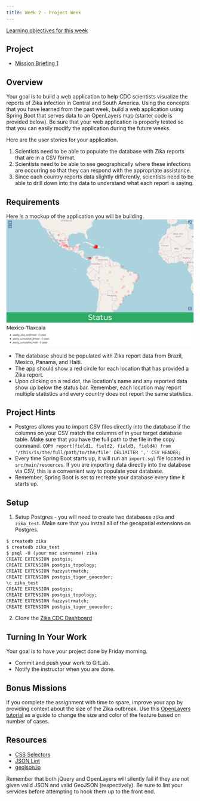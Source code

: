 ```yaml
---
title: Week 2 - Project Week
---
```


[Learning objectives for this week](../../objectives/#week2)

## Project

- [Mission Briefing 1](../../materials/week02/Zika_Mission_Briefing--Mission1.pdf)

## Overview

Your goal is to build a web application to help CDC scientists visualize the reports of Zika infection in Central and South America.  Using the concepts that you have learned from the past week, build a web application using Spring Boot that serves data to an OpenLayers map (starter code is provided below).  Be sure that your web application is properly tested so that you can easily modify the application during the future weeks.

Here are the user stories for your application.
1.  Scientists need to be able to populate the database with Zika reports that are in a CSV format.
2.  Scientists need to be able to see geographically where these infections are occurring so that they can respond with the appropriate assistance.
3.  Since each country reports data slightly differently, scientists need to be able to drill down into the data to understand what each report is saying.

## Requirements

Here is a mockup of the application you will be building.  
![alt text](../../materials/week02/cdc_zika_dashboard.png "Zika CDC Dashboard")
 - The database should be populated with Zika report data from Brazil, Mexico, Panama, and Haiti.
 - The app should show a red circle for each location that has provided a Zika report.
 - Upon clicking on a red dot, the location's name and any reported data show up below the status bar. Remember, each location may report multiple statistics and every country does not report the same statistics. 

## Project Hints

- Postgres allows you to import CSV files directly into the database if the columns on your CSV match the columns of in your target database table. Make sure that you have the full path to the file in the copy command.
```COPY report(field1, field2, field3, field4) from '/this/is/the/full/path/to/the/file' DELIMITER ',' CSV HEADER;```
- Every time Spring Boot starts up, it will run an `import.sql` file located in `src/main/resources`.  If you are importing data directly into the database via CSV, this is a convenient way to populate your database.
- Remember, Spring Boot is set to recreate your database every time it starts up.

## Setup
1. Setup Postgres - you will need to create two databases `zika` and `zika_test`.  Make sure that you install all of the geospatial extensions on Postgres.
```
$ createdb zika
$ createdb zika_test
$ psql -U (your mac username) zika
CREATE EXTENSION postgis;
CREATE EXTENSION postgis_topology;
CREATE EXTENSION fuzzystrmatch;
CREATE EXTENSION postgis_tiger_geocoder;
\c zika_test
CREATE EXTENSION postgis;
CREATE EXTENSION postgis_topology;
CREATE EXTENSION fuzzystrmatch;
CREATE EXTENSION postgis_tiger_geocoder;
```
2. Clone the [Zika CDC Dashboard](https://gitlab.com/LaunchCodeTraining/zika-cdc-dashboard)


## Turning In Your Work

 Your goal is to have your project done by Friday morning.
 - Commit and push your work to GitLab.
 - Notify the instructor when you are done. 

## Bonus Missions

If you complete the assignment with time to spare, improve your app by providing context about the size of the Zika outbreak.  Use this [OpenLayers tutorial](https://openlayers.org/en/latest/examples/kml-earthquakes.html) as a guide to change the size and color of the feature based on number of cases.

## Resources
- [CSS Selectors](https://www.w3schools.com/cssref/css_selectors.asp)
- [JSON Lint](https://jsonlint.com/)
- [geojson.io](http://geojson.io/#map=2/20.0/0.0)
<aside class="aside-note" markdown="1">
Remember that both jQuery and OpenLayers will silently fail if they are not given valid JSON and valid GeoJSON (respectively).  Be sure to lint your services before attempting to hook them up to the front end.
</aside>
